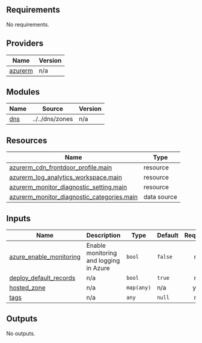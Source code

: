 ## Requirements

No requirements.

## Providers

| Name | Version |
|------|---------|
| <a name="provider_azurerm"></a> [azurerm](#provider\_azurerm) | n/a |

## Modules

| Name | Source | Version |
|------|--------|---------|
| <a name="module_dns"></a> [dns](#module\_dns) | ../../dns/zones | n/a |

## Resources

| Name | Type |
|------|------|
| [azurerm_cdn_frontdoor_profile.main](https://registry.terraform.io/providers/hashicorp/azurerm/latest/docs/resources/cdn_frontdoor_profile) | resource |
| [azurerm_log_analytics_workspace.main](https://registry.terraform.io/providers/hashicorp/azurerm/latest/docs/resources/log_analytics_workspace) | resource |
| [azurerm_monitor_diagnostic_setting.main](https://registry.terraform.io/providers/hashicorp/azurerm/latest/docs/resources/monitor_diagnostic_setting) | resource |
| [azurerm_monitor_diagnostic_categories.main](https://registry.terraform.io/providers/hashicorp/azurerm/latest/docs/data-sources/monitor_diagnostic_categories) | data source |

## Inputs

| Name | Description | Type | Default | Required |
|------|-------------|------|---------|:--------:|
| <a name="input_azure_enable_monitoring"></a> [azure\_enable\_monitoring](#input\_azure\_enable\_monitoring) | Enable monitoring and logging in Azure | `bool` | `false` | no |
| <a name="input_deploy_default_records"></a> [deploy\_default\_records](#input\_deploy\_default\_records) | n/a | `bool` | `true` | no |
| <a name="input_hosted_zone"></a> [hosted\_zone](#input\_hosted\_zone) | n/a | `map(any)` | n/a | yes |
| <a name="input_tags"></a> [tags](#input\_tags) | n/a | `any` | `null` | no |

## Outputs

No outputs.

